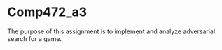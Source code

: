 # Comp472_a3
The purpose of this assignment is to implement and analyze adversarial search for a game.
